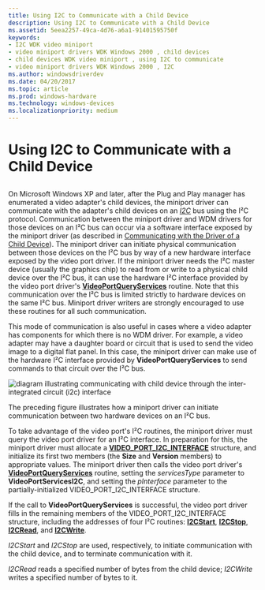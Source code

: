 ```yaml
---
title: Using I2C to Communicate with a Child Device
description: Using I2C to Communicate with a Child Device
ms.assetid: 5eea2257-49ca-4d76-a6a1-91401595750f
keywords:
- I2C WDK video miniport
- video miniport drivers WDK Windows 2000 , child devices
- child devices WDK video miniport , using I2C to communicate
- video miniport drivers WDK Windows 2000 , I2C
ms.author: windowsdriverdev
ms.date: 04/20/2017
ms.topic: article
ms.prod: windows-hardware
ms.technology: windows-devices
ms.localizationpriority: medium
---
```


# Using I2C to Communicate with a Child Device


## <span id="ddk_using_i2c_to_communicate_with_a_child_device_gg"></span><span id="DDK_USING_I2C_TO_COMMUNICATE_WITH_A_CHILD_DEVICE_GG"></span>


On Microsoft Windows XP and later, after the Plug and Play manager has enumerated a video adapter's child devices, the miniport driver can communicate with the adapter's child devices on an [*I2C*](https://msdn.microsoft.com/library/windows/hardware/ff556290#wdkgloss-inter-integrated-circuit--i2c-) bus using the I²C protocol. Communication between the miniport driver and WDM drivers for those devices on an I²C bus can occur via a software interface exposed by the miniport driver (as described in [Communicating with the Driver of a Child Device](communicating-with-the-driver-of-a-child-device.md)). The miniport driver can initiate physical communication between those devices on the I²C bus by way of a new hardware interface exposed by the video port driver. If the miniport driver needs the I²C master device (usually the graphics chip) to read from or write to a physical child device over the I²C bus, it can use the hardware I²C interface provided by the video port driver's [**VideoPortQueryServices**](https://msdn.microsoft.com/library/windows/hardware/ff570337) routine. Note that this communication over the I²C bus is limited strictly to hardware devices on the same I²C bus. Miniport driver writers are strongly encouraged to use these routines for all such communication.

This mode of communication is also useful in cases where a video adapter has components for which there is no WDM driver. For example, a video adapter may have a daughter board or circuit that is used to send the video image to a digital flat panel. In this case, the miniport driver can make use of the hardware I²C interface provided by **VideoPortQueryServices** to send commands to that circuit over the I²C bus.

![diagram illustrating communicating with child device through the inter-integrated circuit (i2c) interface](images/i2cfig1.png)

The preceding figure illustrates how a miniport driver can initiate communication between two hardware devices on an I²C bus.

To take advantage of the video port's I²C routines, the miniport driver must query the video port driver for an I²C interface. In preparation for this, the miniport driver must allocate a [**VIDEO\_PORT\_I2C\_INTERFACE**](https://msdn.microsoft.com/library/windows/hardware/ff570538) structure, and initialize its first two members (the **Size** and **Version** members) to appropriate values. The miniport driver then calls the video port driver's [**VideoPortQueryServices**](https://msdn.microsoft.com/library/windows/hardware/ff570337) routine, setting the *servicesType* parameter to **VideoPortServicesI2C**, and setting the *pInterface* parameter to the partially-initialized VIDEO\_PORT\_I2C\_INTERFACE structure.

If the call to **VideoPortQueryServices** is successful, the video port driver fills in the remaining members of the VIDEO\_PORT\_I2C\_INTERFACE structure, including the addresses of four I²C routines: [**I2CStart**](https://msdn.microsoft.com/library/windows/hardware/ff567375), [**I2CStop**](https://msdn.microsoft.com/library/windows/hardware/ff567376), [**I2CRead**](https://msdn.microsoft.com/library/windows/hardware/ff567372), and [**I2CWrite**](https://msdn.microsoft.com/library/windows/hardware/ff567378).

*I2CStart* and *I2CStop* are used, respectively, to initiate communication with the child device, and to terminate communication with it.

*I2CRead* reads a specified number of bytes from the child device; *I2CWrite* writes a specified number of bytes to it.

 

 





